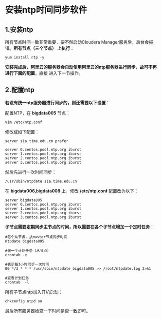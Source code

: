 安装ntp时间同步软件
================================================================================
## 1.安装ntp
所有节点时间一致非常重要，要不然启动Cloudera Manager服务后，后台会报错。**所有节点（三个节点）
上执行**：
```shell
yum install ntp -y
```
**安装完成后，阿里云的服务器会自动使用阿里云的ntp服务器进行同步，故可不再进行下面的配置**，直接
进入下一节操作。

## 2.配置ntp
**若没有统一ntp服务器进行同步的，则还需要以下设置**：

配置NTP，在 **bigdata005** 节点：
```shell
vim /etc/ntp.conf
```
修改成如下配置：
```shell
server s1a.time.edu.cn prefer

server 0.centos.pool.ntp.org iburst
server 1.centos.pool.ntp.org iburst
server 2.centos.pool.ntp.org iburst
server 3.centos.pool.ntp.org iburst
```
然后先进行一次时间同步：
```shell
/usr/sbin/ntpdate s1a.time.edu.cn
```
在 **bigdata006,bigdata008** 上，修改 **/etc/ntp.conf** 配置改为以下：
```shell
server bigdata005
server 0.centos.pool.ntp.org iburst
server 1.centos.pool.ntp.org iburst
server 2.centos.pool.ntp.org iburst
server 3.centos.pool.ntp.org iburst
```
**子节点需要定期同步主节点的时间，所以需要在各个子节点增加一个定时任务**：
```shell
#每个从节点，从master节点同步时间
ntpdate bigdata005

#做一个计划任务（从节点）
crontab -e

#表示每3小时同步一次时间
00 */3 * * * /usr/sbin/ntpdate bigdata005 >> /root/ntpdate.log 2>&1

#查看计划任务
crontab  -l
```
所有子节点ntp加入开机启动：
```shell
chkconfig ntpd on
```
最后所有服务器检查一下时间是否一致即可。
